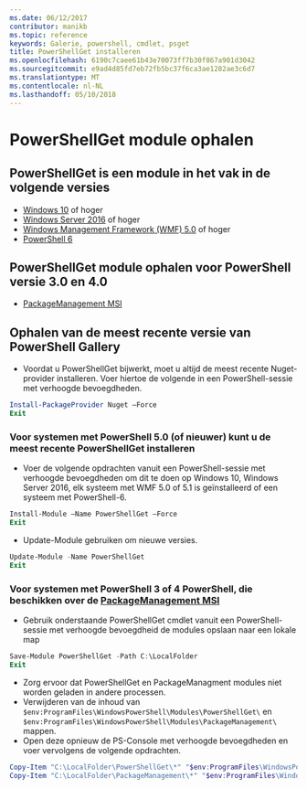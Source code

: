 ```yaml
---
ms.date: 06/12/2017
contributor: manikb
ms.topic: reference
keywords: Galerie, powershell, cmdlet, psget
title: PowerShellGet installeren
ms.openlocfilehash: 6190c7caee61b43e70073ff7b30f867a901d3042
ms.sourcegitcommit: e9ad4d85fd7eb72fb5bc37f6ca3ae1282ae3c6d7
ms.translationtype: MT
ms.contentlocale: nl-NL
ms.lasthandoff: 05/10/2018
---
```

# <a name="get-powershellget-module"></a>PowerShellGet module ophalen

## <a name="powershellget-is-an-in-box-module-in-the-following-releases"></a>PowerShellGet is een module in het vak in de volgende versies

- [Windows 10](https://www.microsoft.com/windows/get-windows-10) of hoger
- [Windows Server 2016](https://technet.microsoft.com/windows-server-docs/get-started/windows-server-2016) of hoger
- [Windows Management Framework (WMF) 5.0](https://www.microsoft.com/download/details.aspx?id=50395) of hoger
- [PowerShell 6](https://github.com/PowerShell/PowerShell/releases)

## <a name="get-powershellget-module-for-powershell-versions-30-and-40"></a>PowerShellGet module ophalen voor PowerShell versie 3.0 en 4.0

- [PackageManagement MSI](http://go.microsoft.com/fwlink/?LinkID=746217&clcid=0x409)

## <a name="get-the-latest-version-from-powershell-gallery"></a>Ophalen van de meest recente versie van PowerShell Gallery

- Voordat u PowerShellGet bijwerkt, moet u altijd de meest recente Nuget-provider installeren. Voer hiertoe de volgende in een PowerShell-sessie met verhoogde bevoegdheden.

```powershell
Install-PackageProvider Nuget –Force
Exit
```

### <a name="for-systems-with-powershell-50-or-newer-you-can-install-the-latest-powershellget"></a>Voor systemen met PowerShell 5.0 (of nieuwer) kunt u de meest recente PowerShellGet installeren

- Voer de volgende opdrachten vanuit een PowerShell-sessie met verhoogde bevoegdheden om dit te doen op Windows 10, Windows Server 2016, elk systeem met WMF 5.0 of 5.1 is geïnstalleerd of een systeem met PowerShell-6.

```powershell
Install-Module –Name PowerShellGet –Force
Exit
```

- Update-Module gebruiken om nieuwe versies.

```powershell
Update-Module -Name PowerShellGet
Exit
```

### <a name="for-systems-running-powershell-3-or-powershell-4-that-have-installed-the-packagemanagement-msihttpgomicrosoftcomfwlinklinkid746217clcid0x409"></a>Voor systemen met PowerShell 3 of 4 PowerShell, die beschikken over de [PackageManagement MSI](http://go.microsoft.com/fwlink/?LinkID=746217&clcid=0x409)

- Gebruik onderstaande PowerShellGet cmdlet vanuit een PowerShell-sessie met verhoogde bevoegdheid de modules opslaan naar een lokale map

```powershell
Save-Module PowerShellGet -Path C:\LocalFolder
Exit
```

- Zorg ervoor dat PowerShellGet en PackageManagment modules niet worden geladen in andere processen.
- Verwijderen van de inhoud van `$env:ProgramFiles\WindowsPowerShell\Modules\PowerShellGet\` en `$env:ProgramFiles\WindowsPowerShell\Modules\PackageManagement\` mappen.
- Open deze opnieuw de PS-Console met verhoogde bevoegdheden en voer vervolgens de volgende opdrachten.

```powershell
Copy-Item "C:\LocalFolder\PowerShellGet\*" "$env:ProgramFiles\WindowsPowerShell\Modules\PowerShellGet\" -Recurse -Force
Copy-Item "C:\LocalFolder\PackageManagement\*" "$env:ProgramFiles\WindowsPowerShell\Modules\PackageManagement\" -Recurse -Force
```